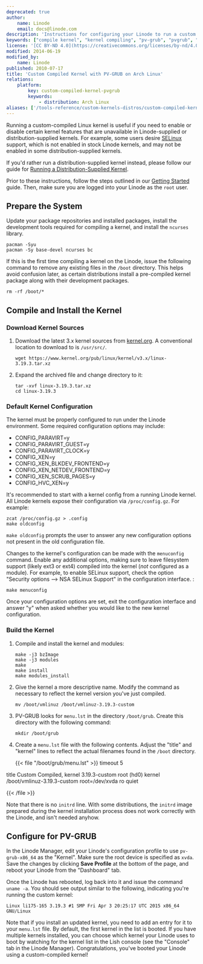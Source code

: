 ```yaml
---
deprecated: true
author:
    name: Linode
    email: docs@linode.com
description: 'Instructions for configuring your Linode to run a custom compiled kernel with PV-GRUB on Arch Linux'
keywords: ["compile kernel", "kernel compiling", "pv-grub", "pvgrub", "custom linux kernel", "custom linode", "arch"]
license: '[CC BY-ND 4.0](https://creativecommons.org/licenses/by-nd/4.0)'
modified: 2014-06-19
modified_by:
    name: Linode
published: 2010-07-17
title: 'Custom Compiled Kernel with PV-GRUB on Arch Linux'
relations:
    platform:
        key: custom-compiled-kernel-pvgrub
        keywords:
            - distribution: Arch Linux
aliases: ['/tools-reference/custom-kernels-distros/custom-compiled-kernel-with-pvgrub-on-arch/']
---
```


Running a custom-compiled Linux kernel is useful if you need to enable or disable certain kernel features that are unavailable in Linode-supplied or distribution-supplied kernels. For example, some users desire [SELinux](http://en.wikipedia.org/wiki/Security-Enhanced_Linux) support, which is not enabled in stock Linode kernels, and may not be enabled in some distribution-supplied kernels.

If you'd rather run a distribution-supplied kernel instead, please follow our guide for [Running a Distribution-Supplied Kernel](/docs/tools-reference/custom-kernels-distros/run-a-distributionsupplied-kernel-with-pvgrub).

Prior to these instructions, follow the steps outlined in our [Getting Started](/docs/getting-started/) guide. Then, make sure you are logged into your Linode as the `root` user.

## Prepare the System

Update your package repositories and installed packages, install the development tools required for compiling a kernel, and install the `ncurses` library.

    pacman -Syu
    pacman -Sy base-devel ncurses bc

If this is the first time compiling a kernel on the Linode, issue the following command to remove any existing files in the `/boot` directory. This helps avoid confusion later, as certain distributions install a pre-compiled kernel package along with their development packages.

    rm -rf /boot/*

## Compile and Install the Kernel

### Download Kernel Sources

1.  Download the latest 3.x kernel sources from [kernel.org](http://kernel.org/). A conventional location to download to is `/usr/src/`.

        wget https://www.kernel.org/pub/linux/kernel/v3.x/linux-3.19.3.tar.xz

2.  Expand the archived file and change directory to it:

        tar -xvf linux-3.19.3.tar.xz
        cd linux-3.19.3

### Default Kernel Configuration

The kernel must be properly configured to run under the Linode environment. Some required configuration options may include:

-   CONFIG\_PARAVIRT=y
-   CONFIG\_PARAVIRT\_GUEST=y
-   CONFIG\_PARAVIRT\_CLOCK=y
-   CONFIG\_XEN=y
-   CONFIG\_XEN\_BLKDEV\_FRONTEND=y
-   CONFIG\_XEN\_NETDEV\_FRONTEND=y
-   CONFIG\_XEN\_SCRUB\_PAGES=y
-   CONFIG\_HVC\_XEN=y

It's recommended to start with a kernel config from a running Linode kernel. All Linode kernels expose their configuration via `/proc/config.gz`. For example:

    zcat /proc/config.gz > .config
    make oldconfig

`make oldconfig` prompts the user to answer any new configuration options not present in the old configuration file.

Changes to the kernel's configuration can be made with the `menuconfig` command. Enable any additional options, making sure to leave filesystem support (likely ext3 or ext4) compiled into the kernel (*not* configured as a module). For example, to enable SELinux support, check the option "Security options --\> NSA SELinux Support" in the configuration interface. :

    make menuconfig

Once your configuration options are set, exit the configuration interface and answer "y" when asked whether you would like to the new kernel configuration.

### Build the Kernel

1.  Compile and install the kernel and modules:

        make -j3 bzImage
        make -j3 modules
        make
        make install
        make modules_install

2.  Give the kernel a more descriptive name. Modify the command as necessary to reflect the kernel version you've just compiled.

        mv /boot/vmlinuz /boot/vmlinuz-3.19.3-custom

3.  PV-GRUB looks for `menu.lst` in the directory `/boot/grub`. Create this directory with the following command:

        mkdir /boot/grub

4.  Create a `menu.lst` file with the following contents. Adjust the "title" and "kernel" lines to reflect the actual filenames found in the `/boot` directory.

    {{< file "/boot/grub/menu.lst" >}}
timeout 5

title Custom Compiled, kernel 3.19.3-custom
root (hd0)
kernel /boot/vmlinuz-3.19.3-custom root=/dev/xvda ro quiet

{{< /file >}}


Note that there is no `initrd` line. With some distributions, the `initrd` image prepared during the kernel installation process does not work correctly with the Linode, and isn't needed anyhow.

## Configure for PV-GRUB

In the Linode Manager, edit your Linode's configuration profile to use `pv-grub-x86_64` as the "Kernel". Make sure the root device is specified as `xvda`. Save the changes by clicking **Save Profile** at the bottom of the page, and reboot your Linode from the "Dashboard" tab.

Once the Linode has rebooted, log back into it and issue the command `uname -a`. You should see output similar to the following, indicating you're running the custom kernel:

    Linux li175-165 3.19.3 #1 SMP Fri Apr 3 20:25:17 UTC 2015 x86_64 GNU/Linux

Note that if you install an updated kernel, you need to add an entry for it to your `menu.lst` file. By default, the first kernel in the list is booted. If you have multiple kernels installed, you can choose which kernel your Linode uses to boot by watching for the kernel list in the Lish console (see the "Console" tab in the Linode Manager). Congratulations, you've booted your Linode using a custom-compiled kernel!

